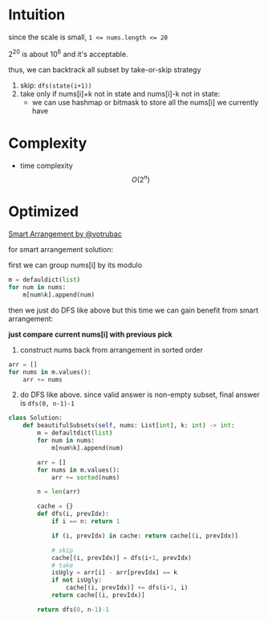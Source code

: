 # Intuition

since the scale is small, `1 <= nums.length <= 20`

$2^{20}$ is about $10^6$ and it's acceptable.

thus, we can backtrack all subset by take-or-skip strategy

1. skip: `dfs(state(i+1))`
2. take only if nums[i]+k not in state and nums[i]-k not in state:
    - we can use hashmap or bitmask to store all the nums[i] we currently have

# Complexity

- time complexity
$$O(2^n)$$

# Optimized

[Smart Arrangement by @votrubac](https://leetcode.com/problems/the-number-of-beautiful-subsets/solutions/3314006/smart-arrangement-vs-bitmask-dfs/?orderBy=most_votes)

for smart arrangement solution:

first we can group nums[i] by its modulo

```py
m = defauldict(list)
for num in nums:
    m[num%k].append(num)
```

then we just do DFS like above but this time we can gain benefit from smart arrangement:

**just compare current nums[i] with previous pick**

1. construct nums back from arrangement in sorted order
```py
arr = []
for nums in m.values():
    arr += nums
```

2. do DFS like above. since valid answer is non-empty subset, final answer is `dfs(0, n-1)-1`

```py
class Solution:
    def beautifulSubsets(self, nums: List[int], k: int) -> int:
        m = defaultdict(list)
        for num in nums:
            m[num%k].append(num)

        arr = []
        for nums in m.values():
            arr += sorted(nums)

        n = len(arr)

        cache = {}
        def dfs(i, prevIdx):
            if i == n: return 1

            if (i, prevIdx) in cache: return cache[(i, prevIdx)]

            # skip
            cache[(i, prevIdx)] = dfs(i+1, prevIdx)
            # take
            isUgly = arr[i] - arr[prevIdx] == k
            if not isUgly:
                cache[(i, prevIdx)] += dfs(i+1, i)
            return cache[(i, prevIdx)]

        return dfs(0, n-1)-1
```